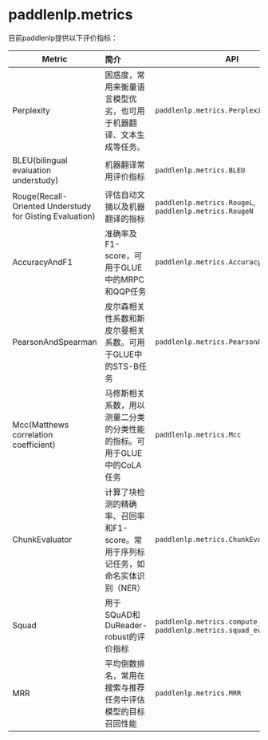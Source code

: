 # paddlenlp.metrics

目前paddlenlp提供以下评价指标：

| Metric                                                   | 简介                                        | API                                                                         |
|----------------------------------------------------------|:------------------------------------------|-----------------------------------------------------------------------------|
| Perplexity                                               | 困惑度，常用来衡量语言模型优劣，也可用于机器翻译、文本生成等任务。         | `paddlenlp.metrics.Perplexity`                                              |
| BLEU(bilingual evaluation understudy)                    | 机器翻译常用评价指标                                | `paddlenlp.metrics.BLEU`                                                    |
| Rouge(Recall-Oriented Understudy for Gisting Evaluation) | 评估自动文摘以及机器翻译的指标                           | `paddlenlp.metrics.RougeL`, `paddlenlp.metrics.RougeN`                      |
| AccuracyAndF1                                            | 准确率及F1-score，可用于GLUE中的MRPC 和QQP任务         | `paddlenlp.metrics.AccuracyAndF1`                                           |
| PearsonAndSpearman                                       | 皮尔森相关性系数和斯皮尔曼相关系数。可用于GLUE中的STS-B任务        | `paddlenlp.metrics.PearsonAndSpearman`                                      |
| Mcc(Matthews correlation coefficient)                    | 马修斯相关系数，用以测量二分类的分类性能的指标。可用于GLUE中的CoLA任务   | `paddlenlp.metrics.Mcc`                                                     |
| ChunkEvaluator                                           | 计算了块检测的精确率、召回率和F1-score。常用于序列标记任务，如命名实体识别（NER） | `paddlenlp.metrics.ChunkEvaluator`                                          |
| Squad                                                    | 用于SQuAD和DuReader-robust的评价指标              | `paddlenlp.metrics.compute_predictions`, `paddlenlp.metrics.squad_evaluate` |
| MRR                                                      | 平均倒数排名，常用在搜索与推荐任务中评估模型的目标召回性能         | `paddlenlp.metrics.MRR`                                                     |
